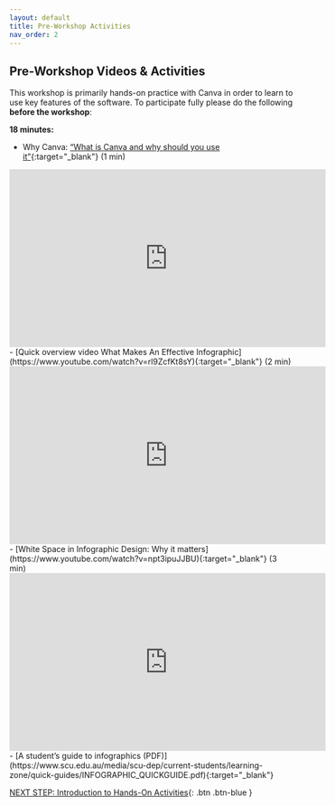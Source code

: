 ```yaml
---
layout: default
title: Pre-Workshop Activities
nav_order: 2
---
```

##  Pre-Workshop Videos & Activities
This workshop is primarily hands-on practice with Canva in order to learn to use key features of the software. To participate fully please do the following **before the workshop**:

**18 minutes:**<br>

- Why Canva: [“What is Canva and why should you use it”](https://www.youtube.com/watch?v=n1nt7uOh008){:target="_blank"} (1 min)
<iframe width="560" height="315" src="https://www.youtube.com/embed/n1nt7uOh008" title="YouTube video player" frameborder="0" allow="accelerometer; autoplay; clipboard-write; encrypted-media; gyroscope; picture-in-picture" allowfullscreen></iframe>
- [Quick overview video What Makes An Effective Infographic](https://www.youtube.com/watch?v=rl9ZcfKt8sY){:target="_blank"} (2 min)
<iframe width="560" height="315" src="https://www.youtube.com/embed/rl9ZcfKt8sY" title="YouTube video player" frameborder="0" allow="accelerometer; autoplay; clipboard-write; encrypted-media; gyroscope; picture-in-picture" allowfullscreen></iframe>
- [White Space in Infographic Design: Why it matters](https://www.youtube.com/watch?v=npt3ipuJJBU){:target="_blank"} (3 min)
<iframe width="560" height="315" src="https://www.youtube.com/embed/npt3ipuJJBU" title="YouTube video player" frameborder="0" allow="accelerometer; autoplay; clipboard-write; encrypted-media; gyroscope; picture-in-picture" allowfullscreen></iframe>
- [A student’s guide to infographics (PDF)](https://www.scu.edu.au/media/scu-dep/current-students/learning-zone/quick-guides/INFOGRAPHIC_QUICKGUIDE.pdf){:target="_blank"}

[NEXT STEP: Introduction to Hands-On Activities](activities-intro.html){: .btn .btn-blue }

